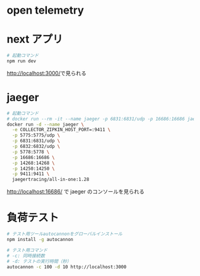# open telemetry

# next アプリ

```sh
# 起動コマンド
npm run dev
```

[http://localhost:3000/](http://localhost:3000/)で見られる

# jaeger

```sh
# 起動コマンド
# docker run --rm -it --name jaeger -p 6831:6831/udp -p 16686:16686 jaegertracing/all-in-one:latest
docker run -d --name jaeger \
  -e COLLECTOR_ZIPKIN_HOST_PORT=:9411 \
  -p 5775:5775/udp \
  -p 6831:6831/udp \
  -p 6832:6832/udp \
  -p 5778:5778 \
  -p 16686:16686 \
  -p 14268:14268 \
  -p 14250:14250 \
  -p 9411:9411 \
  jaegertracing/all-in-one:1.28
```

[http://localhost:16686/](http://localhost:16686/) で jaeger のコンソールを見られる

# 負荷テスト

```sh
# テスト用ツールautocannonをグローバルインストール
npm install -g autocannon

# テスト用コマンド
# -c: 同時接続数
# -d: テストの実行時間（秒）
autocannon -c 100 -d 10 http://localhost:3000
```
